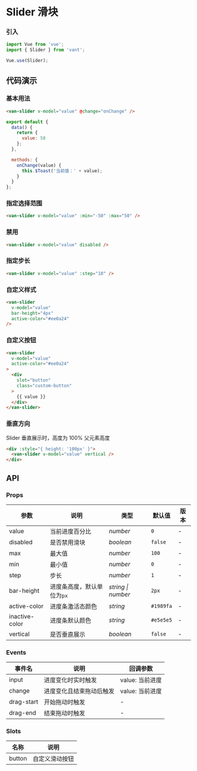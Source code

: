 # Slider 滑块

### 引入

``` javascript
import Vue from 'vue';
import { Slider } from 'vant';

Vue.use(Slider);
```

## 代码演示

### 基本用法

```html
<van-slider v-model="value" @change="onChange" />
```

```js
export default {
  data() {
    return {
      value: 50
    };
  },

  methods: {
    onChange(value) {
      this.$Toast('当前值：' + value);
    }
  }
};
```

### 指定选择范围

```html
<van-slider v-model="value" :min="-50" :max="50" />
```

### 禁用

```html
<van-slider v-model="value" disabled />
```

### 指定步长

```html
<van-slider v-model="value" :step="10" />
```

### 自定义样式

```html
<van-slider
  v-model="value"
  bar-height="4px"
  active-color="#ee0a24"
/>
```

### 自定义按钮

```html
<van-slider
  v-model="value"
  active-color="#ee0a24"
>
  <div
    slot="button"
    class="custom-button"
  >
    {{ value }}
  </div>
</van-slider>
```

### 垂直方向

Slider 垂直展示时，高度为 100% 父元素高度

```html
<div :style="{ height: '100px' }">
  <van-slider v-model="value" vertical />
</div>
```

## API

### Props

| 参数 | 说明 | 类型 | 默认值 | 版本 |
|------|------|------|------|------|
| value | 当前进度百分比 | *number* | `0` | - |
| disabled | 是否禁用滑块 | *boolean* | `false` | - |
| max | 最大值 | *number* | `100` | - |
| min | 最小值 | *number* | `0` | - |
| step | 步长 | *number* | `1` | - |
| bar-height | 进度条高度，默认单位为`px` | *string \| number* | `2px` | - |
| active-color | 进度条激活态颜色 | *string* | `#1989fa` | - |
| inactive-color | 进度条默认颜色 | *string* | `#e5e5e5` | - |
| vertical | 是否垂直展示 | *boolean* | `false` | - |

### Events

| 事件名 | 说明 | 回调参数 |
|------|------|------|
| input | 进度变化时实时触发 | value: 当前进度 |
| change | 进度变化且结束拖动后触发 | value: 当前进度 |
| drag-start | 开始拖动时触发 | - |
| drag-end | 结束拖动时触发 | - |

### Slots

| 名称 | 说明 |
|------|------|
| button | 自定义滑动按钮 |
